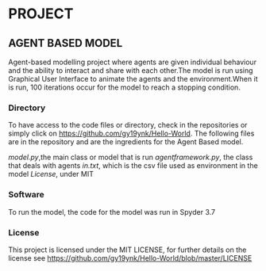 # PROJECT  
## AGENT BASED MODEL
Agent-based modelling project where agents are given individual behaviour and the ability to interact and share with each other.The model is run using Graphical User Interface to animate the agents and the environment.When it is run, 100 iterations occur for the model to reach a stopping condition.

### Directory
To have access to the code files or directory, check in the repositories or simply click on https://github.com/gy19ynk/Hello-World. The following files are in the repository and are the ingredients for the Agent Based model.

_model.py_,the main class or model that is run 
_agentframework.py_, the class that deals with agents
_in.txt_, which is the csv file used as environment in the model
_License_, under MIT

### Software
To run the model, the code for the model was run in Spyder 3.7 


### License
This project is licensed under the MIT LICENSE, for further details on the license see https://github.com/gy19ynk/Hello-World/blob/master/LICENSE
